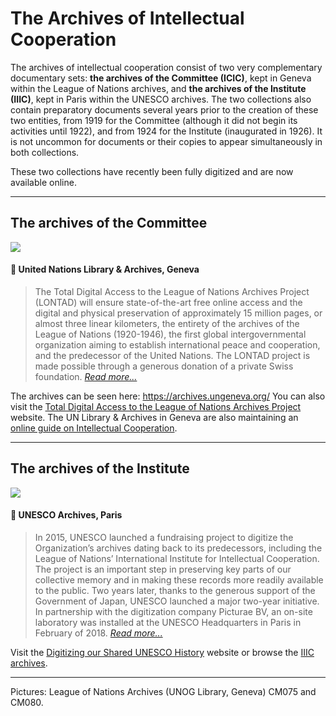 # The Archives of Intellectual Cooperation

The archives of intellectual cooperation consist of two very complementary documentary sets: **the archives of the Committee (ICIC)**, kept in Geneva within the League of Nations archives, and **the archives of the Institute (IIIC)**, kept in Paris within the UNESCO archives. The two collections also contain preparatory documents several years prior to the creation of these two entities, from 1919 for the Committee (although it did not begin its activities until 1922), and from 1924 for the Institute (inaugurated in 1926). It is not uncommon for documents or their copies to appear simultaneously in both collections.

These two collections have recently been fully digitized and are now available online.

---

## The archives of the Committee

<img src="https://raw.githubusercontent.com/grandjeanmartin/intellectualcooperation/gh-pages/images/cm075%20ICIC.png">

#### 📖 United Nations Library & Archives, Geneva

> The Total Digital Access to the League of Nations Archives Project (LONTAD) will ensure state-of-the-art free online access and the digital and physical preservation of approximately 15 million pages, or almost three linear kilometers, the entirety of the archives of the League of Nations (1920-1946), the first global intergovernmental organization aiming to establish international peace and cooperation, and the predecessor of the United Nations. The LONTAD project is made possible through a generous donation of a private Swiss foundation. [*Read more...*](https://lontad-project.unog.ch/about-the-project)

The archives can be seen here: https://archives.ungeneva.org/ You can also visit the [Total Digital Access to the League of Nations Archives Project](https://lontad-project.unog.ch/) website. The UN Library & Archives in Geneva are also maintaining an [online guide on Intellectual Cooperation](https://libraryresources.unog.ch/lonintellectualcooperation).

---

## The archives of the Institute

<img src="https://raw.githubusercontent.com/grandjeanmartin/intellectualcooperation/gh-pages/images/cm080%20IIIC.jpg">

#### 📖 UNESCO Archives, Paris

> In 2015, UNESCO launched a fundraising project to digitize the Organization’s archives dating back to its predecessors, including the League of Nations’ International Institute for Intellectual Cooperation. The project is an important step in preserving key parts of our collective memory and in making these records more readily available to the public. Two years later, thanks to the generous support of the Government of Japan, UNESCO launched a major two-year initiative. In partnership with the digitization company Picturae BV, an on-site laboratory was installed at the UNESCO Headquarters in Paris in February of 2018. [*Read more...*](https://digital.archives.unesco.org/en/about-the-project)

Visit the [Digitizing our Shared UNESCO History](https://digital.archives.unesco.org/en/) website or browse the [IIIC archives](https://digital.archives.unesco.org/en/collection/iici-documents/).

---

Pictures: League of Nations Archives (UNOG Library, Geneva) CM075 and CM080.
